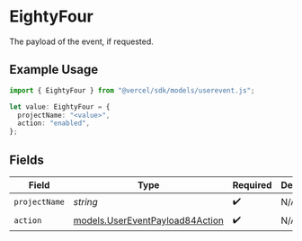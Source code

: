 # EightyFour

The payload of the event, if requested.

## Example Usage

```typescript
import { EightyFour } from "@vercel/sdk/models/userevent.js";

let value: EightyFour = {
  projectName: "<value>",
  action: "enabled",
};
```

## Fields

| Field                                                                    | Type                                                                     | Required                                                                 | Description                                                              |
| ------------------------------------------------------------------------ | ------------------------------------------------------------------------ | ------------------------------------------------------------------------ | ------------------------------------------------------------------------ |
| `projectName`                                                            | *string*                                                                 | :heavy_check_mark:                                                       | N/A                                                                      |
| `action`                                                                 | [models.UserEventPayload84Action](../models/usereventpayload84action.md) | :heavy_check_mark:                                                       | N/A                                                                      |